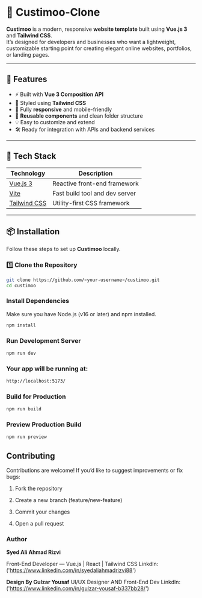 # 🧭 Custimoo-Clone

**Custimoo** is a modern, responsive **website template** built using **Vue.js 3** and **Tailwind CSS**.  
It’s designed for developers and businesses who want a lightweight, customizable starting point for creating elegant online websites, portfolios, or landing pages.

---

## 🚀 Features

- ⚡ Built with **Vue 3 Composition API**
- 🎨 Styled using **Tailwind CSS**
- 📱 Fully **responsive** and mobile-friendly
- 🧩 **Reusable components** and clean folder structure
- 💡 Easy to customize and extend
- 🛠️ Ready for integration with APIs and backend services

---

## 🧰 Tech Stack

| Technology                               | Description                    |
| ---------------------------------------- | ------------------------------ |
| [Vue.js 3](https://vuejs.org/)           | Reactive front-end framework   |
| [Vite](https://vitejs.dev/)              | Fast build tool and dev server |
| [Tailwind CSS](https://tailwindcss.com/) | Utility-first CSS framework    |

---

## 📦 Installation

Follow these steps to set up **Custimoo** locally.

### 1️⃣ Clone the Repository

```bash
git clone https://github.com/<your-username>/custimoo.git
cd custimoo
```

### Install Dependencies

Make sure you have Node.js (v16 or later) and npm installed.

```bash
npm install
```

### Run Development Server

```bash
npm run dev
```

### Your app will be running at:

```bash
http://localhost:5173/
```

### Build for Production

```bash
npm run build
```

### Preview Production Build

```bash
npm run preview
```

## Contributing

Contributions are welcome!
If you’d like to suggest improvements or fix bugs:

1. Fork the repository

2. Create a new branch (feature/new-feature)

3. Commit your changes

4. Open a pull request

### Author

**Syed Ali Ahmad Rizvi**

Front-End Developer — Vue.js | React | Tailwind CSS
LinkdIn: ('https://www.linkedin.com/in/syedaliahmadrizvi88')

**Design By Gulzar Yousaf**
UI/UX Designer AND Front-End Dev
LinkdIn: ('https://www.linkedin.com/in/gulzar-yousaf-b337bb28/')
